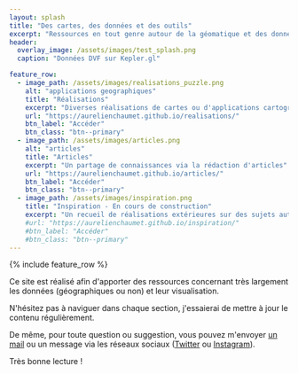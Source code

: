 ```yaml
---
layout: splash
title: "Des cartes, des données et des outils"
excerpt: "Ressources en tout genre autour de la géomatique et des données"
header:
  overlay_image: /assets/images/test_splash.png
  caption: "Données DVF sur Kepler.gl"

feature_row:
  - image_path: /assets/images/realisations_puzzle.png
    alt: "applications geographiques"
    title: "Réalisations"
    excerpt: "Diverses réalisations de cartes ou d'applications cartographiques web"
    url: "https://aurelienchaumet.github.io/realisations/"
    btn_label: "Accéder"
    btn_class: "btn--primary"
  - image_path: /assets/images/articles.png
    alt: "articles"
    title: "Articles"
    excerpt: "Un partage de connaissances via la rédaction d'articles"
    url: "https://aurelienchaumet.github.io/articles/"
    btn_label: "Accéder"
    btn_class: "btn--primary"
  - image_path: /assets/images/inspiration.png
    title: "Inspiration - En cours de construction"
    excerpt: "Un recueil de réalisations extérieures sur des sujets autour de la cartographie, des données et de visualisations diverses et variées"
    #url: "https://aurelienchaumet.github.io/inspiration/"
    #btn_label: "Accéder"
    #btn_class: "btn--primary"
---
```


{% include feature_row %}

Ce site est réalisé afin d'apporter des ressources concernant très largement les données (géographiques ou non) et leur visualisation.

N'hésitez pas à naviguer dans chaque section, j'essaierai de mettre à jour le contenu régulièrement.

De même, pour toute question ou suggestion, vous pouvez m'envoyer [un mail](mailto:aurelienchaumet17@gmail.com) ou un message via les réseaux sociaux ([Twitter](https://twitter.com/aurelienchaumet) ou [Instagram](https://instagram.com/aurelienchaumet)).

Très bonne lecture !
